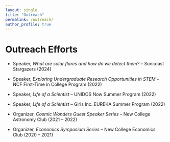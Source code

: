 ```yaml
---
layout: single
title: "Outreach"
permalink: /outreach/
author_profile: true
---
```


Outreach Efforts
======

* Speaker, *What are solar flares and how do we detect them?* – Suncoast Stargazers (2024)

* Speaker, *Exploring Undergraduate Research Opportunities in STEM* – NCF First-Time in College Program (2022)

* Speaker, *Life of a Scientist* – UNIDOS Now Summer Program (2022)

* Speaker, *Life of a Scientist* – Girls Inc. EUREKA Summer Program (2022)

* Organizer, *Cosmic Wonders Guest Speaker Series* – New College Astronomy Club (2021 – 2022)

* Organizer, *Economics Symposium Series* – New College Economics Club (2020 – 2021)
